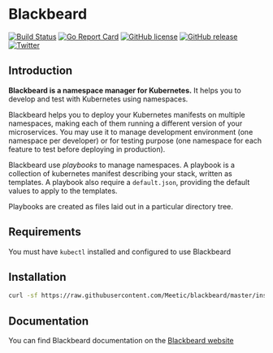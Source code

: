 # Blackbeard
[![Build Status](https://travis-ci.org/Meetic/blackbeard.svg?branch=master)](https://travis-ci.org/Meetic/blackbeard) [![Go Report Card](https://goreportcard.com/badge/github.com/Meetic/blackbeard)](https://goreportcard.com/report/github.com/Meetic/blackbeard) [![GitHub license](https://img.shields.io/github/license/Meetic/blackbeard.svg)](https://github.com/Meetic/blackbeard/blob/master/LICENSE) 
[![GitHub release](https://img.shields.io/github/release/Meetic/blackbeard.svg)](https://github.com/Meetic/blackbeard) [![Twitter](https://img.shields.io/twitter/url/https/github.com/Meetic/blackbeard.svg?style=social)](https://twitter.com/intent/tweet?text=Wow:&url=https%3A%2F%2Fgithub.com%2FMeetic%2Fblackbeard) 

## Introduction
**Blackbeard is a namespace manager for Kubernetes.** It helps you to develop and test with Kubernetes using namespaces.

Blackbeard helps you to deploy your Kubernetes manifests on multiple namespaces, making each of them running a different version of your microservices. You may use it to manage development environment (one namespace per developer) or for testing purpose (one namespace for each feature to test before deploying in production).

Blackbeard use *playbooks* to manage namespaces. A playbook is a collection of kubernetes manifest describing your stack, written as templates. A playbook also require a `default.json`, providing the default values to apply to the templates.

Playbooks are created as files laid out in a particular directory tree.

## Requirements

You must have `kubectl` installed and configured to use Blackbeard

## Installation

```sh
curl -sf https://raw.githubusercontent.com/Meetic/blackbeard/master/install.sh | sh
```

## Documentation

You can find Blackbeard documentation on the [Blackbeard website](https://blackbeard.netlify.com)

